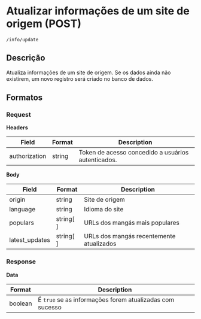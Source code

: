 # Atualizar informações de um site de origem (POST)

`/info/update`

## Descrição

Atualiza informações de um site de origem. Se os dados ainda não existirem, um novo registro será criado no banco de dados.

## Formatos

### Request

**Headers**

| Field         | Format | Description                                        |
| ------------- | ------ | -------------------------------------------------- |
| authorization | string | Token de acesso concedido a usuários autenticados. |

**Body**

| Field          | Format    | Description                              |
| -------------- | --------- | ---------------------------------------- |
| origin         | string    | Site de origem                           |
| language       | string    | Idioma do site                           |
| populars       | string[ ] | URLs dos mangás mais populares           |
| latest_updates | string[ ] | URLs dos mangás recentemente atualizados |

### Response

**Data**

| Format  | Description                                              |
| ------- | -------------------------------------------------------- |
| boolean | É `true` se as informações forem atualizadas com sucesso |
